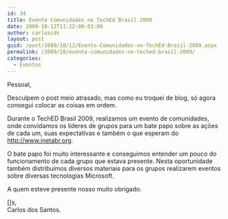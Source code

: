 ```yaml
---
id: 34
title: Evento Comunidades no TechEd Brasil 2009
date: 2009-10-12T11:22:00-03:00
author: carloscds
layout: post
guid: /post/2009/10/12/Evento-Comunidades-no-TechEd-Brasil-2009.aspx
permalink: /2009/10/evento-comunidades-no-teched-brasil-2009/
categories:
  - Eventos
---
```

Pessoal,

Desculpem o post meio atrasado, mas como eu troquei de blog, só agora consegui colocar as coisas em ordem.

Durante o TechED Brasil 2009, realizamos um evento de comunidades, onde convidamos os líderes de grupos para um bate papo sobre as ações de cada um, suas expectativas e também o que esperam do http://www.inetabr.org.

O bate papo foi muito interessante e conseguimos entender um pouco do funcionamento de cada grupo que estava presente. Nesta oportunidade também distribuímos diversos materiais para os grupos realizarem eventos sobre diversas tecnologias Microsoft.

A quem esteve presente nosso muito obrigado. 

[]s,  
Carlos dos Santos.